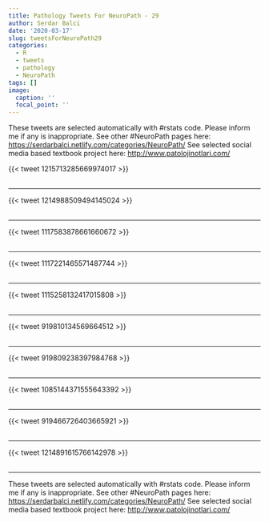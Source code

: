 ```yaml
---
title: Pathology Tweets For NeuroPath - 29
author: Serdar Balci
date: '2020-03-17'
slug: tweetsForNeuroPath29
categories:
  - R
  - tweets
  - pathology
  - NeuroPath
tags: []
image:
  caption: ''
  focal_point: ''
---
```



These tweets are selected automatically with #rstats code. Please inform me if any is inappropriate.
See other #NeuroPath pages here: https://serdarbalci.netlify.com/categories/NeuroPath/ 
See selected social media based textbook project here: http://www.patolojinotlari.com/

{{< tweet 1215713285669974017 >}}
<br>
<br>
<hr>
{{< tweet 1214988509494145024 >}}
<br>
<br>
<hr>
{{< tweet 1117583878661660672 >}}
<br>
<br>
<hr>
{{< tweet 1117221465571487744 >}}
<br>
<br>
<hr>
{{< tweet 1115258132417015808 >}}
<br>
<br>
<hr>
{{< tweet 919810134569664512 >}}
<br>
<br>
<hr>
{{< tweet 919809238397984768 >}}
<br>
<br>
<hr>
{{< tweet 1085144371555643392 >}}
<br>
<br>
<hr>
{{< tweet 919466726403665921 >}}
<br>
<br>
<hr>
{{< tweet 1214891615766142978 >}}
<br>
<br>
<hr>


These tweets are selected automatically with #rstats code. Please inform me if any is inappropriate.
See other #NeuroPath pages here: https://serdarbalci.netlify.com/categories/NeuroPath/ 
See selected social media based textbook project here: http://www.patolojinotlari.com/
